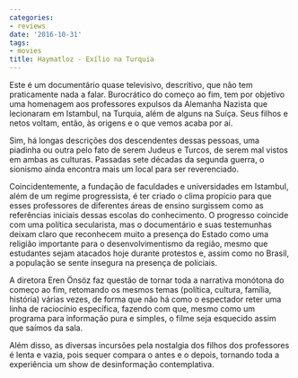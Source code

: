 ```yaml
---
categories:
- reviews
date: '2016-10-31'
tags:
- movies
title: Haymatloz - Exílio na Turquia
---
```


Este é um documentário quase televisivo, descritivo, que não tem praticamente nada a falar. Burocrático do começo ao fim, tem por objetivo uma homenagem aos professores expulsos da Alemanha Nazista que lecionaram em Istambul, na Turquia, além de alguns na Suíça. Seus filhos e netos voltam, então, às origens e o que vemos acaba por aí.

Sim, há longas descrições dos descendentes dessas pessoas, uma piadinha ou outra pelo fato de serem Judeus e Turcos, de serem mal vistos em ambas as culturas. Passadas sete décadas da segunda guerra, o sionismo ainda encontra mais um local para ser reverenciado.

Coincidentemente, a fundação de faculdades e universidades em Istambul, além de um regime progressista, é ter criado o clima propício para que esses professores de diferentes áreas de ensino surgissem como as referências iniciais dessas escolas do conhecimento. O progresso coincide com uma política secularista, mas o documentário e suas testemunhas deixam claro que reconhecem muito a presença do Estado como uma religião importante para o desenvolvimentismo da região, mesmo que estudantes sejam atacados hoje durante protestos e, assim como no Brasil, a população se sente insegura na presença de policiais.

A diretora Eren Önsöz faz questão de tornar toda a narrativa monótona do começo ao fim, retomando os mesmos temas (política, cultura, família, história) várias vezes, de forma que não há como o espectador reter uma linha de raciocínio específica, fazendo com que, mesmo como um programa para informação pura e simples, o filme seja esquecido assim que saímos da sala.

Além disso, as diversas incursões pela nostalgia dos filhos dos professores é lenta e vazia, pois sequer compara o antes e o depois, tornando toda a experiência um show de desinformação contemplativa.